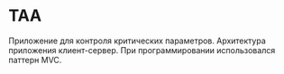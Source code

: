 # TAA
Приложение для контроля критических параметров. Архитектура приложения клиент-сервер. При программировании использовался паттерн MVC.
